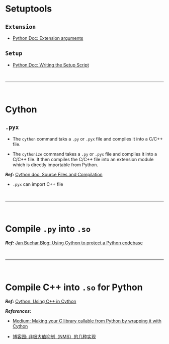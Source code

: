 # Setuptools

## `Extension`

- [Python Doc: Extension arguments](https://docs.python.org/3/distutils/apiref.html?highlight=extension)

## `Setup`

- [Python Doc: Writing the Setup Script](https://docs.python.org/3/distutils/setupscript.html)

<!--  -->
<br>

***

<br>
<!--  -->

# Cython

## `.pyx`

- The `cython` command taks a `.py` or `.pyx` file and compiles it into a C/C++ file.

- The `cythonize` command takes a `.py` or `.pyx` file and compiles it into a C/C++ file. It then compiles the C/C++ file into an extension module which is directly importable from Python.

***Ref:*** [Cython doc: Source Files and Compilation](https://cython.readthedocs.io/en/latest/src/userguide/source_files_and_compilation.html#compiling-from-the-command-line)

- `.pyx` can import C++ file

<!--  -->
<br>

***

<br>
<!--  -->

# Compile `.py` into `.so`

***Ref:*** [Jan Buchar Blog: Using Cython to protect a Python codebase](https://bucharjan.cz/blog/using-cython-to-protect-a-python-codebase.html)

<!--  -->
<br>

***

<br>
<!--  -->

# Compile C++ into `.so` for Python

***Ref:*** [Cython: Using C++ in Cython](https://cython.readthedocs.io/en/latest/src/userguide/wrapping_CPlusPlus.html)

***References:***

- [Medium: Making your C library callable from Python by wrapping it with Cython](https://medium.com/@shamir.stav_83310/making-your-c-library-callable-from-python-by-wrapping-it-with-cython-b09db35012a3)

- [博客园: 非极大值抑制（NMS）的几种实现](https://www.cnblogs.com/king-lps/p/9031568.html)